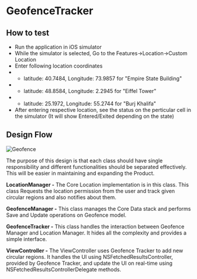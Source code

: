 # GeofenceTracker
## How to test
- Run the application in iOS simulator
- While the simulator is selected, Go to the Features->Location->Custom Location
- Enter following location coordinates
- - latitude: 40.7484, Longitude: 73.9857 for "Empire State Building"
- - latitude: 48.8584, Longitude: 2.2945 for "Eiffel Tower"
- - latitude: 25.1972, Longitude: 55.2744 for "Burj Khalifa"
- After entering respective location, see the status on the perticular cell in the simulator (It will show Entered/Exited depending on the state)

## Design Flow

![Geofence](https://user-images.githubusercontent.com/4660326/115708362-827edb00-a38d-11eb-89d9-16883c780ee7.jpg)

The purpose of this design is that each class should have single responsibility and different functionalities should be separated effectively. This will be easier in maintaining and expanding the Product.


**LocationManager -** The Core Location implementation is in this class. This class Requests the location permission from the user and track given circular regions and also notifies about them.

**GeofenceManager -** This class manages the Core Data stack and performs Save and Update operations on Geofence model.

**GeofenceTracker -** This class handles the interaction between Geofence Manager and Location Manager. It hides all the complexity and provides a simple interface.

**ViewController -** The ViewController uses Geofence Tracker to add new circular regions. It handles the UI using NSFetchedResultsController, provided by Geofence Tracker, and update the UI on real-time using NSFetchedResultsControllerDelegate methods.
